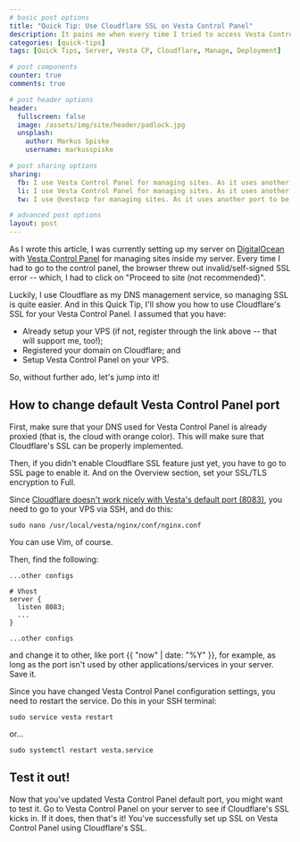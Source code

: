 ```yaml
---
# basic post options
title: "Quick Tip: Use Cloudflare SSL on Vesta Control Panel"
description: It pains me when every time I tried to access Vesta Control Panel on my server, the browser always threw me an invalid/self-signed SSL error.
categories: [quick-tips]
tags: [Quick Tips, Server, Vesta CP, Cloudflare, Manage, Deployment]

# post components
counter: true
comments: true

# post header options
header:
  fullscreen: false
  image: /assets/img/site/header/padlock.jpg
  unsplash:
    author: Markus Spiske
    username: markusspiske

# post sharing options
sharing:
  fb: I use Vesta Control Panel for managing sites. As it uses another port to be accessible, SSL doesn't work nicely with this approach. Good thing, there is a way, and if you use Cloudflare as I do, you're lucky.
  li: I use Vesta Control Panel for managing sites. As it uses another port to be accessible, SSL doesn't work nicely with this approach. Good thing, there is a way, and if you use Cloudflare as I do, you're lucky.
  tw: I use @vestacp for managing sites. As it uses another port to be accessible, SSL doesn't behave nicely with this approach. Good thing, there is a way, and if you use @Cloudflare, you're lucky.

# advanced post options
layout: post
---
```


As I wrote this article, I was currently setting up my server on [DigitalOcean](https://m.do.co/c/c1d659edcd3f) with [Vesta Control Panel](https://vestacp.com/) for managing sites inside my server. Every time I had to go to the control panel, the browser threw out invalid/self-signed SSL error -- which, I had to click on "Proceed to site (not recommended)".

Luckily, I use Cloudflare as my DNS management service, so managing SSL is quite easier. And in this Quick Tip, I'll show you how to use Cloudflare's SSL for your Vesta Control Panel. I assumed that you have:
- Already setup your VPS (if not, register through the link above -- that will support me, too!);
- Registered your domain on Cloudflare; and
- Setup Vesta Control Panel on your VPS.

So, without further ado, let's jump into it!

## How to change default Vesta Control Panel port

First, make sure that your DNS used for Vesta Control Panel is already proxied (that is, the cloud with orange color). This will make sure that Cloudflare's SSL can be properly implemented.

Then, if you didn't enable Cloudflare SSL feature just yet, you have to go to SSL page to enable it. And on the Overview section, set your SSL/TLS encryption to Full. 

Since [Cloudflare doesn't work nicely with Vesta's default port (8083)](https://forum.vestacp.com/viewtopic.php?t=16847#p72024), you need to go to your VPS via SSH, and do this:

```ssh
sudo nano /usr/local/vesta/nginx/conf/nginx.conf
```

You can use Vim, of course.

Then, find the following:
```
...other configs

# Vhost
server {
  listen 8083;
  ...
}

...other configs
```
and change it to other, like port {{ "now" | date: "%Y" }}, for example, as long as the port isn't used by other applications/services in your server. Save it.

Since you have changed Vesta Control Panel configuration settings, you need to restart the service. Do this in your SSH terminal:

```ssh
sudo service vesta restart
```

or...

```ssh
sudo systemctl restart vesta.service
```

## Test it out!

Now that you've updated Vesta Control Panel default port, you might want to test it. Go to Vesta Control Panel on your server to see if Cloudflare's SSL kicks in. If it does, then that's it! You've successfully set up SSL on Vesta Control Panel using Cloudflare's SSL.